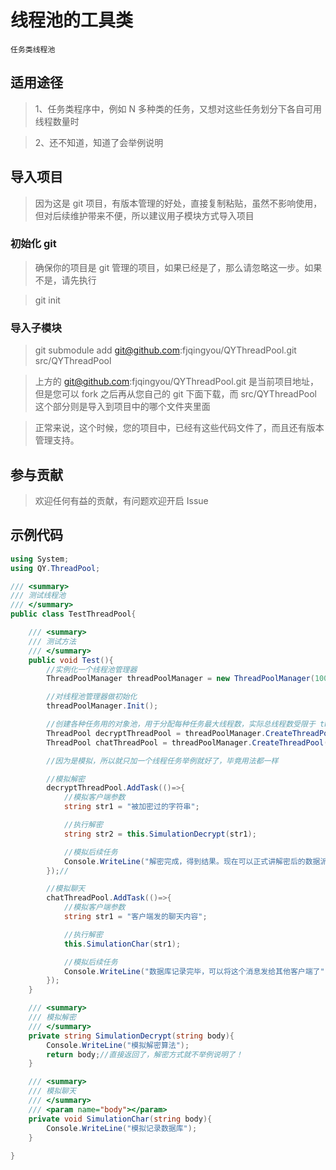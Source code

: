 # 线程池的工具类
    任务类线程池

## 适用途径
>1、任务类程序中，例如 N 多种类的任务，又想对这些任务划分下各自可用线程数量时

>2、还不知道，知道了会举例说明


## 导入项目
>因为这是 git 项目，有版本管理的好处，直接复制粘贴，虽然不影响使用，但对后续维护带来不便，所以建议用子模块方式导入项目

### 初始化 git
>确保你的项目是 git 管理的项目，如果已经是了，那么请忽略这一步。如果不是，请先执行

>git init


### 导入子模块

>git submodule add git@github.com:fjqingyou/QYThreadPool.git src/QYThreadPool

>上方的 git@github.com:fjqingyou/QYThreadPool.git 是当前项目地址，但是您可以 fork 之后再从您自己的 git 下面下载，而 src/QYThreadPool 这个部分则是导入到项目中的哪个文件夹里面

>正常来说，这个时候，您的项目中，已经有这些代码文件了，而且还有版本管理支持。

## 参与贡献
>欢迎任何有益的贡献，有问题欢迎开启 Issue


## 示例代码
``` C#
using System;
using QY.ThreadPool;

/// <summary>
/// 测试线程池
/// </summary>
public class TestThreadPool{

    /// <summary>
    /// 测试方法
    /// </summary>
    public void Test(){
        //实例化一个线程池管理器
        ThreadPoolManager threadPoolManager = new ThreadPoolManager(100);

        //对线程池管理器做初始化
        threadPoolManager.Init();

        //创建各种任务用的对象池，用于分配每种任务最大线程数，实际总线程数受限于 threadPoolManager 的最大线程数
        ThreadPool decryptThreadPool = threadPoolManager.CreateThreadPool(20);//模拟解密线程池
        ThreadPool chatThreadPool = threadPoolManager.CreateThreadPool(10);//模拟聊天线程池

        //因为是模拟，所以就只加一个线程任务举例就好了，毕竟用法都一样

        //模拟解密
        decryptThreadPool.AddTask(()=>{
            //模拟客户端参数
            string str1 = "被加密过的字符串";

            //执行解密
            string str2 = this.SimulationDecrypt(str1);

            //模拟后续任务
            Console.WriteLine("解密完成，得到结果。现在可以正式讲解密后的数据派遣到其他线程执行了！" + str2);
        });//

        //模拟聊天
        chatThreadPool.AddTask(()=>{
            //模拟客户端参数
            string str1 = "客户端发的聊天内容";

            //执行解密
            this.SimulationChar(str1);

            //模拟后续任务
            Console.WriteLine("数据库记录完毕，可以将这个消息发给其他客户端了" + str1);
        });
    }

    /// <summary>
    /// 模拟解密
    /// </summary>
    private string SimulationDecrypt(string body){
        Console.WriteLine("模拟解密算法");
        return body;//直接返回了，解密方式就不举例说明了！
    }

    /// <summary>
    /// 模拟聊天
    /// </summary>
    /// <param name="body"></param>
    private void SimulationChar(string body){
        Console.WriteLine("模拟记录数据库");
    }
    
}
```